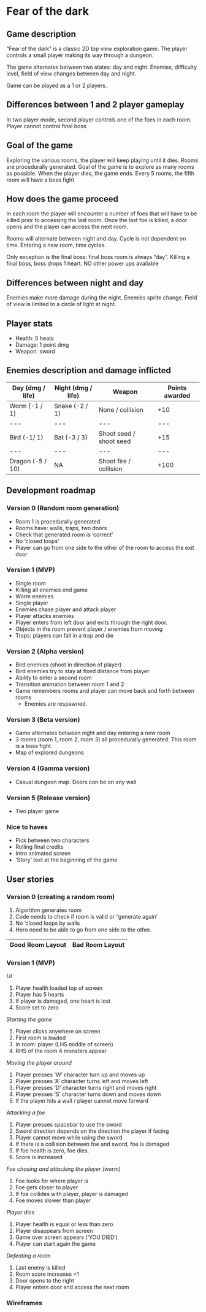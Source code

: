 # Fear of the dark
## Game description
“Fear of the dark” is a classic 2D top view exploration game.
The player controls a small player making its way through a dungeon. 

The game alternates between two states: day and night.
Enemies, difficulty level, field of view changes between day and night. 

Game can be played as a 1 or 2 players. 

## Differences between 1 and 2 player gameplay
In two player mode, second player controls one of the foes in each room. 
Player cannot control final boss

## Goal of the game
Exploring the various rooms, the player will keep playing until it dies.
Rooms are procedurally generated.
Goal of the game is to explore as many rooms as possible.
When the player dies, the game ends. 
Every 5 rooms, the fifth room will have a boss fight 

## How does the game proceed

In each room the player will encounter a number of foes that will have to be killed prior to accessing the last room. 
Once the last foe is killed, a door opens and the player can access the next room.

Rooms will alternate between night and day. Cycle is not dependent on time. 
Entering a new room, time cycles.
 
Only exception is the final boss: final boss room is always “day”.
Killing a final boss, boss drops 1 heart. NO other power ups available 

## Differences between night and day
Enemies make more damage during the night. 
Enemies sprite change.
Field of view is limited to a circle of light at night. 

## Player stats
* Health: 5 heats
* Damage: 1 point dmg
* Weapon: sword


## Enemies description and damage inflicted 


Day (dmg / life) | Night (dmg / life) | Weapon | Points awarded
---|---|---|---
Worm (-1 / 1)    | Snake (-2 / 1)     | None / collision| +10
---|---|---|---
Bird (-1/ 1) | Bat (-3 / 3) | Shoot seed / shoot seed | +15
---|---|---|---
Dragon (-5 / 10) | NA | Shoot fire / collision | +100

## Development roadmap
### Version 0 (Random room generation)
* Room 1 is procedurally generated 
* Rooms have: walls, traps, two doors 
* Check that generated room is ‘correct’
* No ‘closed loops’ 
* Player can go from one side to the other of the room to access the exit door 

### Version 1 (MVP)
* Single room 
* Killing all enemies end game
* Worm enemies
* Single player
* Enemies chase player and attack player
* Player attacks enemies 
* Player enters from left door and exits through the right door. 
* Objects in the room prevent player / enemies from moving
* Traps: players can fall in a trap and die 

### Version 2 (Alpha version) 
* Bird enemies (shoot in direction of player)
* Bird enemies try to stay at fixed distance from player 
* Ability to enter a second room
* Transition animation between room 1 and 2
* Game remembers rooms and player can move back and forth between rooms
  * Enemies are respawned. 

### Version 3 (Beta version)
* Game alternates between night and day entering a new room
* 3 rooms (room 1, room 2, room 3) all procedurally generated. This room is a boss fight
* Map of explored dungeons

### Version 4 (Gamma version)
* Casual dungeon map. Doors can be on any wall

### Version 5 (Release version)
* Two player game 

### Nice to haves
* Pick between two characters 
* Rolling final credits
* Intro animated screen
* ‘Story’ text at the beginning of the game 


## User stories
### Version 0 (creating a random room)
1. Algorithm generates room 
2. Code needs to check if room is valid or “generate again’
3. No ‘closed loops by walls
4. Hero need to be able to go from one side to the other. 


| Good Room Layout | Bad Room Layout |
 --- | --- 


### Version 1 (MVP)
*UI*
1. Player health loaded top of screen
2. Player has 5 hearts
3. If player is damaged, one heart is lost
4. Score set to zero

*Starting the game*
1. Player clicks anywhere on screen
2. First room is loaded 
3. In room: player (LHS middle of screen)
4. RHS of the room 4 monsters appear

*Moving the player around*
1. Player presses ‘W’ character turn up and moves up
2. Player presses ‘A’ character turns left and moves left
3. Player presses ‘D’ character turns right and moves right
4. Player presses ‘S’ character turns down and moves down 
5. If the player hits a wall / player cannot move forward 

*Attacking a foe*
1. Player presses spacebar to use the sword
2. Sword direction depends on the direction the player if facing
3. Player cannot move while using the sword 
4. If there is a collision between foe and sword, foe is damaged
5. If foe health is zero, foe dies. 
6. Score is increased 

*Foe chasing and attacking the player (worm)*
1. Foe looks for where player is
2. Foe gets closer to player 
3. If foe collides with player, player is damaged 
4. Foe moves slower than player 

*Player dies*
1. Player health is equal or less than zero
2. Player disappears from screen
3. Game over screen appears (‘YOU DIED’)
4. Player can start again the game 

*Defeating a room*
1. Last enemy is killed
2. Room score increases +1 
3. Door opens to the right
4. Player enters door and access the next room

### Wireframes
